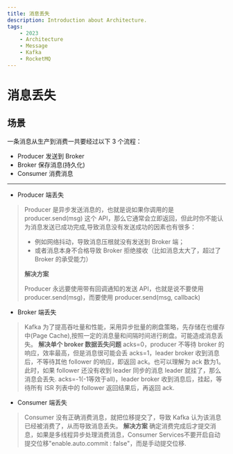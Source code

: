 ```yaml
---
title: 消息丢失
description: Introduction about Architecture.
tags:
    - 2023
    - Architecture
    - Message
    - Kafka
    - RocketMQ
---
```


# 消息丢失

## 场景

一条消息从生产到消费一共要经过以下 3 个流程：

- Producer 发送到 Broker
- Broker 保存消息(持久化)
- Consumer 消费消息

---

- Producer 端丢失
>  Producer 是异步发送消息的，也就是说如果你调用的是 producer.send(msg) 这个 API，那么它通常会立即返回，但此时你不能认为消息发送已成功完成,导致消息没有发送成功的因素也有很多：
> 
>   -   例如网络抖动，导致消息压根就没有发送到 Broker 端；
>   -   或者消息本身不合格导致 Broker 拒绝接收（比如消息太大了，超过了 Broker 的承受能力）
> 
>   __解决方案__
> 
> Producer 永远要使用带有回调通知的发送 API，也就是说不要使用 producer.send(msg)，而要使用 producer.send(msg, callback)


- Broker 端丢失
> Kafka 为了提高吞吐量和性能，采用异步批量的刷盘策略，先存储在也缓存中(Page Cache),按照一定的消息量和间隔时间进行刷盘。可能造成消息丢失。
> __解决单个 broker 数据丢失问题__
>  acks=0，producer 不等待 broker 的响应，效率最高，但是消息很可能会丢
>  acks=1，leader broker 收到消息后，不等待其他 follower 的响应，即返回 ack。也可以理解为 ack 数为1。此时，如果 follower 还没有收到 leader 同步的消息 leader 就挂了，那么消息会丢失.
> acks=-1(-1等效于all)，leader broker 收到消息后，挂起，等待所有 ISR 列表中的 follower 返回结果后，再返回 ack.
- Consumer 端丢失
> Consumer 没有正确消费消息，就把位移提交了，导致 Kafka 认为该消息已经被消费了，从而导致消息丢失。
>   __解决方案__
> 确定消费完成后才提交消息，如果是多线程异步处理消费消息，Consumer Services不要开启自动提交位移"enable.auto.commit : false"，而是手动提交位移.